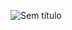 ![Sem título](https://user-images.githubusercontent.com/105396586/168132636-3c573908-c87a-4205-9dd5-19eb763cd247.png)
